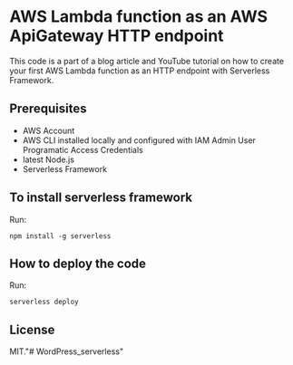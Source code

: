 # AWS Lambda function as an AWS ApiGateway HTTP endpoint

This code is a part of a blog article and YouTube tutorial on how to create your first AWS Lambda function as an HTTP endpoint with Serverless Framework.

## Prerequisites

- AWS Account
- AWS CLI installed locally and configured with IAM Admin User Programatic Access Credentials
- latest Node.js
- Serverless Framework

## To install serverless framework

Run:
```
npm install -g serverless
```

## How to deploy the code

Run:
```
serverless deploy
```

## License

MIT."# WordPress_serverless" 

